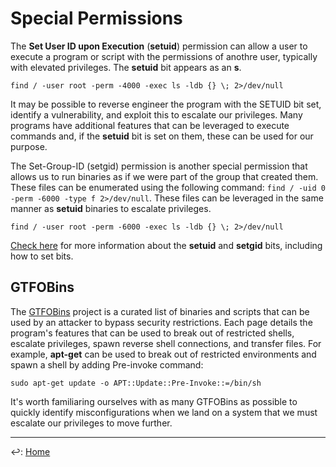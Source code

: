 # Special Permissions

The **Set User ID upon Execution** (**setuid**) permission can allow a user to execute a program or script with the permissions of anothre user, typically with elevated privileges. The **setuid** bit appears as an **s**.

`find / -user root -perm -4000 -exec ls -ldb {} \; 2>/dev/null`

It may be  possible to reverse engineer the program with the SETUID bit set, identify a vulnerability, and exploit this to escalate our privileges. Many programs have additional features that can be leveraged to execute commands and, if the **setuid** bit is set on them, these can be used for our purpose.

The Set-Group-ID (setgid) permission is another special permission that allows us to run binaries as if we were part of the group that created them. These files can be enumerated using the following command: `find / -uid 0 -perm -6000 -type f 2>/dev/null`. These files can be leveraged in the same manner as **setuid** binaries to escalate privileges.

`find / -user root -perm -6000 -exec ls -ldb {} \; 2>/dev/null`

[Check here](https://linuxconfig.org/how-to-use-special-permissions-the-setuid-setgid-and-sticky-bits) for more information about the **setuid** and **setgid** bits, including how to set bits.

## GTFOBins

The [GTFOBins](https://gtfobins.github.io/) project is a curated list of binaries and scripts that can be used by an attacker to bypass security restrictions. Each page details the program's features that can be used to break out of restricted shells, escalate privileges, spawn reverse shell connections, and transfer files. For example, **apt-get** can be used to break out of restricted environments and spawn a shell by adding Pre-invoke command:

`sudo apt-get update -o APT::Update::Pre-Invoke::=/bin/sh`

It's worth familiaring ourselves with as many GTFOBins as possible to quickly identify misconfigurations when we land on a system that we must escalate our privileges to move further.

---

↩️: [Home](../../index.md)

